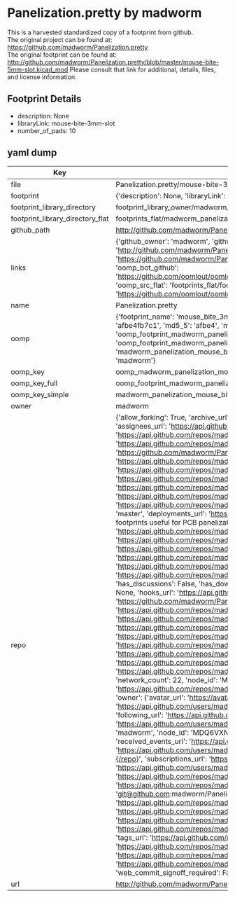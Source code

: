 # Panelization.pretty by madworm  
This is a harvested standardized copy of a footprint from github.  
The original project can be found at:  
https://github.com/madworm/Panelization.pretty  
The original footprint can be found at:
http://github.com/madworm/Panelization.pretty/blob/master/mouse-bite-5mm-slot.kicad_mod
Please consult that link for additional, details, files, and license information.  
## Footprint Details
* description: None  
* libraryLink: mouse-bite-3mm-slot  
* number_of_pads: 10  
## yaml dump  
| Key | Value |  
| --- | --- |  
| file | Panelization.pretty/mouse-bite-3mm-slot.kicad_mod |  
| footprint | {'description': None, 'libraryLink': 'mouse-bite-3mm-slot', 'number_of_pads': 10} |  
| footprint_library_directory | footprint_library_owner/madworm_Panelization.pretty |  
| footprint_library_directory_flat | footprints_flat/madworm_panelization_mouse_bite_3mm_slot/working |  
| github_path | http://github.com/madworm/Panelization.pretty/blob/master/mouse-bite-3mm-slot.kicad_mod |  
| links | {'github_owner': 'madworm', 'github_repo_name': 'Panelization.pretty', 'github_src': 'http://github.com/madworm/Panelization.pretty/blob/master/mouse-bite-5mm-slot.kicad_mod', 'github_src_repo': 'https://github.com/madworm/Panelization.pretty', 'oomp_bot': 'footprints/madworm_panelization_mouse_bite_3mm_slot/working', 'oomp_bot_github': 'https://github.com/oomlout/oomlout_oomp_footprint_bot/tree/main/footprints/madworm_panelization_mouse_bite_3mm_slot/working', 'oomp_src_flat': 'footprints_flat/footprints_flat/madworm_panelization_mouse_bite_3mm_slot/working', 'oomp_src_flat_github': 'https://github.com/oomlout/oomlout_oomp_footprint_src/tree/main/footprints_flat/madworm_panelization_mouse_bite_3mm_slot/working'} |  
| name | Panelization.pretty |  
| oomp | {'footprint_name': 'mouse_bite_3mm_slot', 'library_name': 'panelization', 'md5': 'afbe4fb7c13d0bf9ff3a482b1625ecae', 'md5_10': 'afbe4fb7c1', 'md5_5': 'afbe4', 'md5_6': 'afbe4f', 'oomp_key': 'oomp_madworm_panelization_mouse_bite_3mm_slot', 'oomp_key_extra': 'oomp_footprint_madworm_panelization_mouse_bite_3mm_slot', 'oomp_key_full': 'oomp_footprint_madworm_panelization_mouse_bite_3mm_slot_afbe4f', 'oomp_key_simple': 'madworm_panelization_mouse_bite_3mm_slot', 'original_filename': 'Panelization.pretty/mouse-bite-3mm-slot.kicad_mod', 'owner_name': 'madworm'} |  
| oomp_key | oomp_madworm_panelization_mouse_bite_3mm_slot |  
| oomp_key_full | oomp_footprint_madworm_panelization_mouse_bite_3mm_slot |  
| oomp_key_simple | madworm_panelization_mouse_bite_3mm_slot |  
| owner | madworm |  
| repo | {'allow_forking': True, 'archive_url': 'https://api.github.com/repos/madworm/Panelization.pretty/{archive_format}{/ref}', 'archived': False, 'assignees_url': 'https://api.github.com/repos/madworm/Panelization.pretty/assignees{/user}', 'blobs_url': 'https://api.github.com/repos/madworm/Panelization.pretty/git/blobs{/sha}', 'branches_url': 'https://api.github.com/repos/madworm/Panelization.pretty/branches{/branch}', 'clone_url': 'https://github.com/madworm/Panelization.pretty.git', 'collaborators_url': 'https://api.github.com/repos/madworm/Panelization.pretty/collaborators{/collaborator}', 'comments_url': 'https://api.github.com/repos/madworm/Panelization.pretty/comments{/number}', 'commits_url': 'https://api.github.com/repos/madworm/Panelization.pretty/commits{/sha}', 'compare_url': 'https://api.github.com/repos/madworm/Panelization.pretty/compare/{base}...{head}', 'contents_url': 'https://api.github.com/repos/madworm/Panelization.pretty/contents/{+path}', 'contributors_url': 'https://api.github.com/repos/madworm/Panelization.pretty/contributors', 'created_at': '2014-07-12T13:23:24Z', 'default_branch': 'master', 'deployments_url': 'https://api.github.com/repos/madworm/Panelization.pretty/deployments', 'description': 'LAYOUT FILES: KiCad footprints useful for PCB panelization (mouse-bites...).', 'disabled': False, 'downloads_url': 'https://api.github.com/repos/madworm/Panelization.pretty/downloads', 'events_url': 'https://api.github.com/repos/madworm/Panelization.pretty/events', 'fork': False, 'forks': 22, 'forks_count': 22, 'forks_url': 'https://api.github.com/repos/madworm/Panelization.pretty/forks', 'full_name': 'madworm/Panelization.pretty', 'git_commits_url': 'https://api.github.com/repos/madworm/Panelization.pretty/git/commits{/sha}', 'git_refs_url': 'https://api.github.com/repos/madworm/Panelization.pretty/git/refs{/sha}', 'git_tags_url': 'https://api.github.com/repos/madworm/Panelization.pretty/git/tags{/sha}', 'git_url': 'git://github.com/madworm/Panelization.pretty.git', 'has_discussions': False, 'has_downloads': True, 'has_issues': True, 'has_pages': False, 'has_projects': True, 'has_wiki': True, 'homepage': None, 'hooks_url': 'https://api.github.com/repos/madworm/Panelization.pretty/hooks', 'html_url': 'https://github.com/madworm/Panelization.pretty', 'id': 21767610, 'is_template': False, 'issue_comment_url': 'https://api.github.com/repos/madworm/Panelization.pretty/issues/comments{/number}', 'issue_events_url': 'https://api.github.com/repos/madworm/Panelization.pretty/issues/events{/number}', 'issues_url': 'https://api.github.com/repos/madworm/Panelization.pretty/issues{/number}', 'keys_url': 'https://api.github.com/repos/madworm/Panelization.pretty/keys{/key_id}', 'labels_url': 'https://api.github.com/repos/madworm/Panelization.pretty/labels{/name}', 'language': None, 'languages_url': 'https://api.github.com/repos/madworm/Panelization.pretty/languages', 'license': None, 'merges_url': 'https://api.github.com/repos/madworm/Panelization.pretty/merges', 'milestones_url': 'https://api.github.com/repos/madworm/Panelization.pretty/milestones{/number}', 'mirror_url': None, 'name': 'Panelization.pretty', 'network_count': 22, 'node_id': 'MDEwOlJlcG9zaXRvcnkyMTc2NzYxMA==', 'notifications_url': 'https://api.github.com/repos/madworm/Panelization.pretty/notifications{?since,all,participating}', 'open_issues': 1, 'open_issues_count': 1, 'owner': {'avatar_url': 'https://avatars.githubusercontent.com/u/343894?v=4', 'events_url': 'https://api.github.com/users/madworm/events{/privacy}', 'followers_url': 'https://api.github.com/users/madworm/followers', 'following_url': 'https://api.github.com/users/madworm/following{/other_user}', 'gists_url': 'https://api.github.com/users/madworm/gists{/gist_id}', 'gravatar_id': '', 'html_url': 'https://github.com/madworm', 'id': 343894, 'login': 'madworm', 'node_id': 'MDQ6VXNlcjM0Mzg5NA==', 'organizations_url': 'https://api.github.com/users/madworm/orgs', 'received_events_url': 'https://api.github.com/users/madworm/received_events', 'repos_url': 'https://api.github.com/users/madworm/repos', 'site_admin': False, 'starred_url': 'https://api.github.com/users/madworm/starred{/owner}{/repo}', 'subscriptions_url': 'https://api.github.com/users/madworm/subscriptions', 'type': 'User', 'url': 'https://api.github.com/users/madworm'}, 'private': False, 'pulls_url': 'https://api.github.com/repos/madworm/Panelization.pretty/pulls{/number}', 'pushed_at': '2021-11-30T16:48:16Z', 'releases_url': 'https://api.github.com/repos/madworm/Panelization.pretty/releases{/id}', 'size': 7, 'ssh_url': 'git@github.com:madworm/Panelization.pretty.git', 'stargazers_count': 78, 'stargazers_url': 'https://api.github.com/repos/madworm/Panelization.pretty/stargazers', 'statuses_url': 'https://api.github.com/repos/madworm/Panelization.pretty/statuses/{sha}', 'subscribers_count': 4, 'subscribers_url': 'https://api.github.com/repos/madworm/Panelization.pretty/subscribers', 'subscription_url': 'https://api.github.com/repos/madworm/Panelization.pretty/subscription', 'svn_url': 'https://github.com/madworm/Panelization.pretty', 'tags_url': 'https://api.github.com/repos/madworm/Panelization.pretty/tags', 'teams_url': 'https://api.github.com/repos/madworm/Panelization.pretty/teams', 'temp_clone_token': None, 'topics': [], 'trees_url': 'https://api.github.com/repos/madworm/Panelization.pretty/git/trees{/sha}', 'updated_at': '2023-07-25T13:52:29Z', 'url': 'https://api.github.com/repos/madworm/Panelization.pretty', 'visibility': 'public', 'watchers': 78, 'watchers_count': 78, 'web_commit_signoff_required': False} |  
| url | http://github.com/madworm/Panelization.pretty |  

